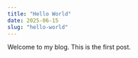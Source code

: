 ```yaml
---
title: "Hello World"
date: 2025-06-15
slug: "hello-world"
---
```


Welcome to my blog. This is the first post.
